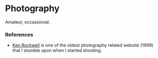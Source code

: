 # Photography

Amateur, occassional.

### References

- [Ken Rockwell](https://www.kenrockwell.com) is one of the oldest photography related website (1999) that I stumble upon when I started shooting.
